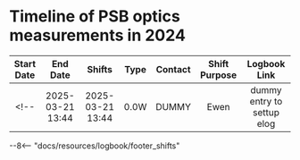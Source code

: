
# Timeline of PSB optics measurements in 2024

<!-- 
    Logbook Links: [LINK_NAME](date, logbook_id, event_id){.logbook-link}    
    Shifts:  W - Weekdays (Day) WN - Weekdays (Night) H - Holidays or weekend (Day) HN - Holidays or weekend (Night) 
    Tooltips: *[SHIFT PURPOSE TEXT]: Text inside the tooltip        
-->

<!-- | 2024-04-18 08:30 | 2024-04-18 13:30 |  0.5W  |   MD    |  Ewen   |     RDT meas with ACD + tests of new RF users             | [Start](2024-04-18, 2621, 3752065){.logbook-link} | -->

|    Start Date    |     End Date     | Shifts       |  Type   | Contact |                   Shift Purpose                           |                   Logbook Link                    |
|:----------------:|:----------------:|:------------:|:-------:|:-------:|:---------------------------------------------------------:|:-------------------------------------------------:|
<!-- | 2025-03-21 13:44 | 2025-03-21 13:44 |  0.0W        |  DUMMY  |  Ewen   |  dummy entry to settup elog                               | [Start](2025-03-21, 2621, 4220230){.logbook-link} | -->

<!-- Tooltips -->

--8<-- "docs/resources/logbook/footer_shifts"

